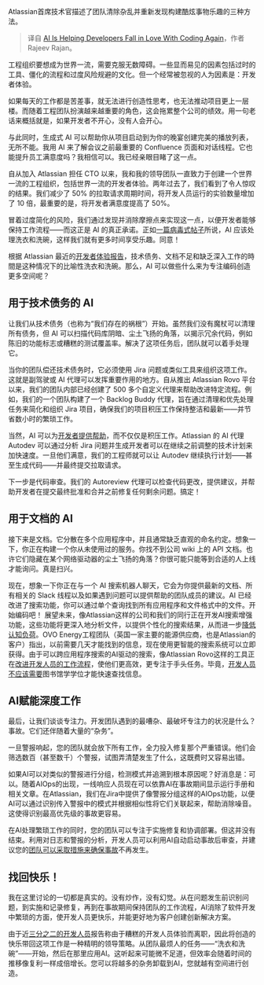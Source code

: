 
<!--
title: AI正在帮助开发者重燃编程热情
cover: https://cdn.thenewstack.io/media/2024/11/9aff2a17-sigmund-im_cq6hqo10-unsplash-scaled.jpg
-->

Atlassian首席技术官描述了团队清除杂乱并重新发现构建酷炫事物乐趣的三种方法。

> 译自 [AI Is Helping Developers Fall in Love With Coding Again](https://thenewstack.io/ai-is-helping-developers-fall-in-love-with-coding-again/)，作者 Rajeev Rajan。

工程组织要想成为世界一流，需要克服无数障碍。一些显而易见的因素包括过时的工具、僵化的流程和过度风险规避的文化。但一个经常被忽视的人为因素是：开发者体验。

如果每天的工作都是苦差事，就无法进行创造性思考，也无法推动项目更上一层楼。而随着工程团队扮演越来越重要的角色，这会拖累整个公司的绩效。用一句老话来概括就是，如果开发者不开心，没有人会开心。

与此同时，生成式 AI 可以帮助你从项目启动到为你的晚宴创建完美的播放列表，无所不能。我用 AI 来了解会议之前最重要的 Confluence 页面和对话线程。它也能提升员工满意度吗？我相信可以。我已经亲眼目睹了这一点。

自从加入 Atlassian 担任 CTO 以来，我和我的领导团队一直致力于创建一个世界一流的工程组织，包括世界一流的开发者体验。两年过去了，我们看到了令人惊叹的结果。我们减少了 50% 的拉取请求周期时间，将开发人员运行的实验数量增加了 10 倍，最重要的是，将开发者满意度提高了 50%。

冒着过度简化的风险，我们通过发现并消除摩擦点来实现这一点，以便开发者能够保持工作流程——而这正是 AI 的真正承诺。正如[一篇病毒式帖子](https://x.com/AuthorJMac/status/1773679197631701238)所说，AI 应该处理洗衣和洗碗，这样我们就有更多时间享受乐趣。同意！

根据 Atlassian 最近的[开发者体验报告](https://www.atlassian.com/blog/developer/developer-experience-report-2024)，技术债务、文档不足和缺乏深入工作的時間是这种情况下的比喻性洗衣和洗碗。那么，AI 可以做些什么来为专注编码创造更多空间呢？

## 用于技术债务的 AI

让我们从技术债务（也称为“我们存在的祸根”）开始。虽然我们没有魔杖可以清理所有债务，但 AI 可以扫描代码库阴暗、尘土飞扬的角落，以揭示冗余代码，例如陈旧的功能标志或糟糕的测试覆盖率。解决了这项任务后，团队就可以着手处理它。

当你的团队偿还技术债务时，它必须使用 Jira 问题或类似工具来组织这项工作。这就是副驾驶或 AI 代理可以发挥重要作用的地方。自从推出 Atlassian Rovo 平台以来，我们的团队内部已经创建了 500 多个自定义代理来帮助改进特定流程。例如，我们的一个团队构建了一个 Backlog Buddy 代理，旨在通过清理和优先处理任务来简化和组织 Jira 项目，确保我们的项目积压工作保持整洁和最新——并节省数小时的繁琐工作。

当然，AI 可以为[开发者提供帮助](https://thenewstack.io/boost-developer-productivity-by-reducing-their-paper-cuts/)，而不仅仅是积压工作。Atlassian 的 AI 代理 Autodev 可以通过分析 Jira 问题并生成开发者可以在继续之前调整的技术计划来加快速度。一旦他们满意，我们的工程师就可以让 Autodev 继续执行计划——甚至生成代码——并最终提交拉取请求。

下一步是代码审查。我们的 Autoreview 代理可以检查代码更改，提供建议，并帮助开发者在提交最终批准和合并之前修复任何剩余问题。搞定！

## 用于文档的 AI

接下来是文档。它分散在多个应用程序中，并且通常缺乏直观的命名约定。想象一下，你正在构建一个你从未使用过的服务。你找不到公司 wiki 上的 API 文档。也许它们隐藏在某个网络驱动器的尘土飞扬的角落？你很可能只能等到合适的人上线才能询问。真是扫兴。

现在，想象一下你正在与一个 AI 搜索机器人聊天，它会为你提供最新的文档、所有相关的 Slack 线程以及如果遇到问题可以提供帮助的团队成员的建议。AI 已经改进了搜索功能，你可以通过单个查询找到所有应用程序和文件格式中的文件。开始编码吧！
展望未来，像Atlassian这样的公司和我们的同行正在开发AI搜索增强功能，这些功能将更深入地分析文件，以提供个性化的搜索结果，从而进一步[降低认知负荷](https://thenewstack.io/platform-engineering-reduces-cognitive-load-and-raises-developer-productivity/)。OVO Energy工程团队（英国一家主要的能源供应商，也是Atlassian的客户）指出，以前需要几天才能找到的信息，现在使用更智能的搜索系统可以立即获得。由于可以跨应用程序搜索的AI驱动的搜索，像Atlassian Rovo这样的工具正在[改进开发人员的工作流程](https://thenewstack.io/ai-improves-developer-workflow-says-gradle-dev-evangelist/)，使他们更高效，更专注于手头任务。毕竟，[开发人员不应该需要](https://thenewstack.io/ai-engineering-what-developers-need-to-think-about-in-2024/)图书馆学学位才能快速查找信息。

## AI赋能深度工作

最后，让我们谈谈专注力。开发团队遇到的最嘈杂、最破坏专注力的状况是什么？事故。它们还伴随着大量的“杂务”。

一旦警报响起，您的团队就会放下所有工作，全力投入修复那个严重错误。他们会筛选数百（甚至数千）个警报，试图弄清楚发生了什么，这既费时又容易出错。

如果AI可以对类似的警报进行分组，检测模式并追溯到根本原因呢？好消息是：可以。随着AIOps的出现，一线响应人员现在可以依靠AI在事故期间显示运行手册和相关文章。在Atlassian，我们在Jira中提供了像警报分组这样的AIOps功能，以便AI可以通过识别传入警报中的模式并根据相似性将它们关联起来，帮助消除噪音。这使得识别最高优先级的事故更容易。

在AI处理繁琐工作的同时，您的团队可以专注于实施修复和协调部署。但这并没有结束。利用对日志和警报的分析，开发人员可以利用AI自动启动事故后审查，并建议您的[团队可以采取措施来确保事故](https://thenewstack.io/what-can-incident-teams-learn-from-crisis-management/)不再发生。

## 找回快乐！

我在这里讨论的一切都是真实的。没有炒作，没有幻觉。从在问题发生前识别问题，到实施和记录修复，再到在事故期间保持团队的工作流程，AI消除了软件开发中繁琐的方面，使开发人员更快乐，并能更好地为客户创建创新解决方案。

由于近[三分之二的开发人员](https://www.atlassian.com/blog/developer/developer-experience-report-2024)报告称由于糟糕的开发人员体验而离职，因此将创造的快乐带回这项工作是一种精明的领导策略。从团队最烦人的任务——“洗衣和洗碗”——开始，然后在那里应用AI。这听起来可能微不足道，但效率会随着时间的推移像复利一样成倍增长。您可以将越多的杂务卸载到AI，您就越有空间进行创造。
